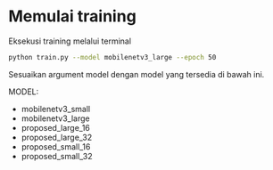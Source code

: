 # Memulai training

Eksekusi training melalui terminal

```bash
python train.py --model mobilenetv3_large --epoch 50
```

Sesuaikan argument model dengan model yang tersedia di bawah ini.

MODEL:
- mobilenetv3_small
- mobilenetv3_large
- proposed_large_16
- proposed_large_32
- proposed_small_16
- proposed_small_32
